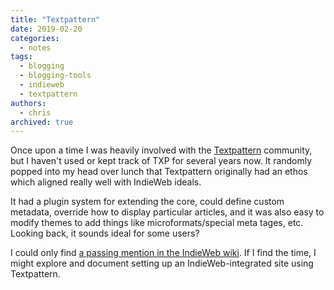 ```yaml
---
title: "Textpattern"
date: 2019-02-20
categories:
  - notes
tags:
  - blogging
  - blogging-tools
  - indieweb
  - textpattern
authors:
  - chris
archived: true
---
```


Once upon a time I was heavily involved with the [Textpattern](https://textpattern.com/) community, but I haven't used or kept track of TXP for several years now. It randomly popped into my head over lunch that Textpattern originally had an ethos which aligned really well with IndieWeb ideals.

It had a plugin system for extending the core, could define custom metadata, override how to display particular articles, and it was also easy to modify themes to add things like microformats/special meta tages, etc. Looking back, it sounds ideal for some users?

I could only find [a passing mention in the IndieWeb wiki](https://indieweb.org/Webmention-developer#Joel_Dueck_with_thelocalyarn.com). If I find the time, I might explore and document setting up an IndieWeb-integrated site using Textpattern.
